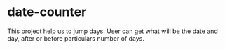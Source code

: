 # date-counter
This project help us to jump days. User can get what will be the date and day, after or before particulars number of days.
